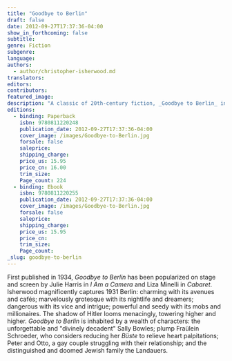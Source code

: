 ```yaml
---
title: "Goodbye to Berlin"
draft: false
date: 2012-09-27T17:37:36-04:00
show_in_forthcoming: false
subtitle:
genre: Fiction
subgenre:
language:
authors:
  - author/christopher-isherwood.md
translators:
editors:
contributors:
featured_image:
description: "A classic of 20th-century fiction, _Goodbye to Berlin_ inspired the Oscar-winning film _Cabaret_ "
editions:
  - binding: Paperback
    isbn: 9780811220248
    publication_date: 2012-09-27T17:37:36-04:00
    cover_image: /images/Goodbye-to-Berlin.jpg
    forsale: false
    saleprice:
    shipping_charge:
    price_us: 15.95
    price_cn: 16.00
    trim_size:
    Page_count: 224
  - binding: Ebook
    isbn: 9780811220255
    publication_date: 2012-09-27T17:37:36-04:00
    cover_image: /images/Goodbye-to-Berlin.jpg
    forsale: false
    saleprice:
    shipping_charge:
    price_us: 15.95
    price_cn:
    trim_size:
    Page_count:
_slug: goodbye-to-berlin
---
```


First published in 1934, _Goodbye to Berlin_ has been popularized on stage and screen by Julie Harris in _I Am a Camera_ and Liza Minelli in _Cabaret_. Isherwood magnificently captures 1931 Berlin: charming with its avenues and cafés; marvelously grotesque with its nightlife and dreamers; dangerous with its vice and intrigue; powerful and seedy with its mobs and millionaires. The shadow of Hitler looms menacingly, towering higher and higher. _Goodbye to Berlin_ is inhabited by a wealth of characters: the unforgettable and "divinely decadent" Sally Bowles; plump Fraülein Schroeder, who considers reducing her _Büste_ to relieve heart palpitations; Peter and Otto, a gay couple struggling with their relationship; and the distinguished and doomed Jewish family the Landauers.

